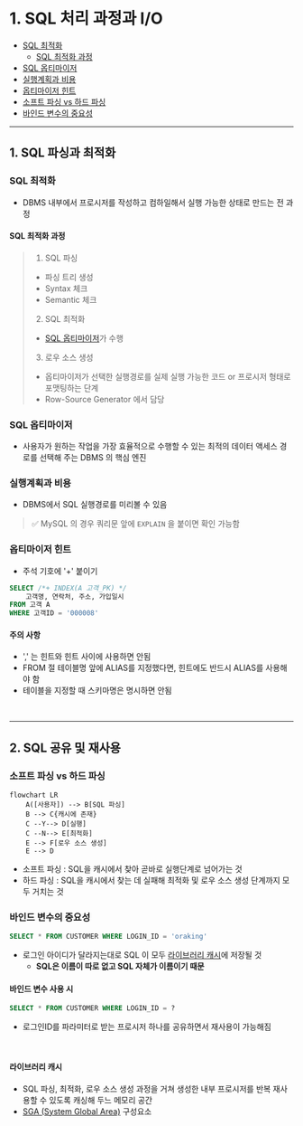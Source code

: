 # 1. SQL 처리 과정과 I/O

- [SQL 최적화](#sql-최적화)
  - [SQL 최적화 과정](#sql-최적화-과정)
- [SQL 옵티마이저](#sql-옵티마이저)
- [실행계획과 비용](#실행계획과-비용)
- [옵티마이저 힌트](#옵티마이저-힌트)
- [소프트 파싱 vs 하드 파싱](#소프트-파싱-vs-하드-파싱)
- [바인드 변수의 중요성](#바인드-변수의-중요성)

***

## 1. SQL 파싱과 최적화

### SQL 최적화
- DBMS 내부에서 프로시저를 작성하고 컴하일해서 실행 가능한 상태로 만드는 전 과정

#### SQL 최적화 과정

> 1. SQL 파싱
> - 파싱 트리 생성
> - Syntax 체크
> - Semantic 체크
> 2. SQL 최적화
> - [SQL 옵티마이저](#sql-옵티마이저)가 수행
> 3. 로우 소스 생성
> - 옵티마이저가 선택한 실행경로를 실제 실행 가능한 코드 or 프로시저 형태로 포맷팅하는 단계
> - Row-Source Generator 에서 담당


### SQL 옵티마이저
- 사용자가 원하는 작업을 가장 효율적으로 수행할 수 있는 최적의 데이터 액세스 경로를 선택해 주는 DBMS 의 핵심 엔진

### 실행계획과 비용
- DBMS에서 SQL 실행경로를 미리볼 수 있음

> ✅ MySQL 의 경우 쿼리문 앞에 `EXPLAIN` 을 붙이면 확인 가능함

### 옵티마이저 힌트
- 주석 기호에 '+' 붙이기

```SQL
SELECT /*+ INDEX(A 고객_PK) */
    고객명, 연락처, 주소, 가입일시
FROM 고객 A
WHERE 고객ID = '000008'
```

#### 주의 사항
- ',' 는 힌트와 힌트 사이에 사용하면 안됨
- FROM 절 테이블명 앞에 ALIAS를 지정했다면, 힌트에도 반드시 ALIAS를 사용해야 함
- 테이블을 지정할 때 스키마명은 명시하면 안됨

&nbsp;
***

## 2. SQL 공유 및 재사용

### 소프트 파싱 vs 하드 파싱

```mermaid
flowchart LR
    A([사용자]) --> B[SQL 파싱]
    B --> C{캐시에 존재}
    C --Y--> D[실행]
    C --N--> E[최적화]
    E --> F[로우 소스 생성]
    E --> D
```


- 소프트 파싱 : SQL을 캐시에서 찾아 곧바로 실행단계로 넘어가는 것
- 하드 파싱 : SQL을 캐시에서 찾는 데 실패해  최적화 및 로우 소스 생성 단계까지 모두 거치는 것


### 바인드 변수의 중요성

```SQL
SELECT * FROM CUSTOMER WHERE LOGIN_ID = 'oraking'
```
- 로그인 아이디가 달라지는대로 SQL 이 모두 [라이브러리 캐시](#라이브러리-캐시)에 저장될 것
  - **SQL은 이름이 따로 없고 SQL 자체가 이름이기 때문**

#### 바인드 변수 사용 시
```SQL
SELECT * FROM CUSTOMER WHERE LOGIN_ID = ?
```
- 로그인ID를 파라미터로 받는 프로시저 하나를 공유하면서 재사용이 가능해짐

&nbsp;

#### 라이브러리 캐시
- SQL 파싱, 최적화, 로우 소스 생성 과정을 거쳐 생성한 내부 프로시저를 반복 재사용할 수 있도록 캐싱해 두느 메모리 공간
- [SGA (System Global Area)](https://en.wikipedia.org/wiki/System_Global_Area) 구성요소